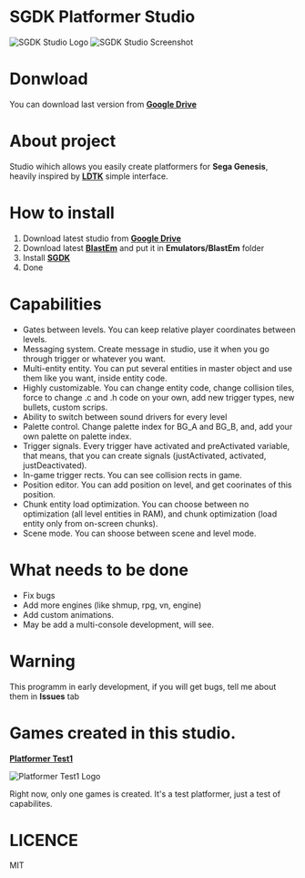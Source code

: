 # SGDK Platformer Studio

![SGDK Studio Logo](https://github.com/bolon667/SGDK_OneScreenPlatformerStudio/blob/main/readMe/sgdk_studio_github_pic2.png)
![SGDK Studio Screenshot](https://github.com/bolon667/SGDK_PlatformerStudio/blob/main/Images/sgdkStudioScreen.jpg)

# Donwload

You can download last version from **[Google Drive](https://drive.google.com/file/d/1zKqKB5Zd2cLrbKE1DPX3pojDyeEAXCpL/view)**
# About project

Studio wihich allows you easily create platformers for **Sega Genesis**, heavily inspired by **[LDTK](https://ldtk.io/)** simple interface.

# How to install
1. Download latest studio from **[Google Drive](https://drive.google.com/file/d/1zKqKB5Zd2cLrbKE1DPX3pojDyeEAXCpL/view)**
2. Download latest **[BlastEm](https://www.retrodev.com/blastem/)** and put it in **Emulators/BlastEm** folder
3. Install **[SGDK](https://github.com/Stephane-D/SGDK?ysclid=le782nuhm739499248)** 
4. Done

# Capabilities

- Gates between levels. You can keep relative player coordinates between levels.
- Messaging system. Create message in studio, use it when you go through trigger or whatever you want.
- Multi-entity entity. You can put several entities in master object and use them like you want, inside entity code.
- Highly customizable. You can change entity code, change collision tiles, force to change .c and .h code on your own, add new trigger types, new bullets, custom scrips.
- Ability to switch between sound drivers for every level
- Palette control. Change palette index for BG_A and BG_B, and, add your own palette on palette index.
- Trigger signals. Every trigger have activated and preActivated variable, that means, that you can create signals (justActivated, activated, justDeactivated).
- In-game trigger rects. You can see collision rects in game.
- Position editor. You can add position on level, and get coorinates of this position.
- Chunk entity load optimization. You can choose between no optimization (all level entities in RAM), and chunk optimization (load entity only from on-screen chunks). 
- Scene mode. You can shoose between scene and level mode.

# What needs to be done
- Fix bugs
- Add more engines (like shmup, rpg, vn, engine)
- Add custom animations.
- May be add a multi-console development, will see.

# Warning
This programm in early development, if you will get bugs, tell me about them in **Issues** tab

# Games created in this studio.

**[Platformer Test1](https://bolon667.itch.io/platformer-test1)**

![Platformer Test1 Logo](https://github.com/bolon667/SGDK_PlatformerStudio/blob/main/Images/platformerTest1Logo.png)

Right now, only one games is created. It's a test platformer, just a test of capabilites.

# LICENCE
MIT
